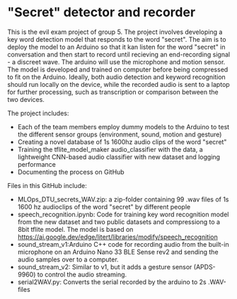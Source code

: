 # "Secret" detector and recorder

This is the evil exam project of group 5. The project involves developing a key word detection model that responds to the word "secret". The aim is to deploy the model to an Arduino so that it kan listen for the word "secret" in conversation and then start to record until recieving an end-recording signal - a discreet wave. The arduino will use the microphone and motion sensor. The model is developed and trained on computer before being compressed to fit on the Arduino. 
Ideally, both audio detection and keyword recognition should run locally on the device, while the recorded audio is sent to a laptop for further processing, such as transcription or comparison between the two devices.

The project includes:
- Each of the team members employ dummy models to the Arduino to test the different sensor groups (environment, sound, motion and gesture)
- Creating a novel database of 1s 1600hz audio clips of the word "secret"
- Training the tflite_model_maker audio_classifier with the data, a lightweight CNN-based audio classifier with new dataset and logging performance
- Documenting the process on GitHub

Files in this GitHub include: 
- MLOps_DTU_secrets_WAV.zip: a zip-folder containing  99 .wav files of 1s 1600 hz audioclips of the word "secret" by different people
- speech_recognition.ipynb: Code for training key word recognition model from the new dataset and two public datasets and compressiong to a 8bit tflite model. The model is based on https://ai.google.dev/edge/litert/libraries/modify/speech_recognition
- sound_stream_v1:Arduino C++ code for recording audio from the built-in microphone on an Arduino Nano 33 BLE Sense rev2 and sending the audio samples over to a computer.
- sound_stream_v2: Similar to v1, but it adds a gesture sensor (APDS-9960) to control the audio streaming.
- serial2WAV.py: Converts the serial recorded by the arduino to 2s .WAV-files
